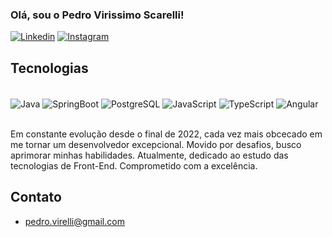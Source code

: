 ### Olá, sou o Pedro Virissimo Scarelli!

[![Linkedin](https://img.shields.io/badge/LinkedIn-0077B5?style=for-the-badge&logo=linkedin&logoColor=white)](https://www.linkedin.com/in/pedro-scarelli/)
[![Instagram](https://img.shields.io/badge/Instagram-E4405F?style=for-the-badge&logo=instagram&logoColor=white)](https://www.instagram.com/pvscarelli/)

## Tecnologias

<div style= "display: inline_block"><br/>
  
<img align= "center" alt="Java" src="https://img.shields.io/badge/java-%23ED8B00.svg?style=for-the-badge&logo=openjdk&logoColor=white)" /> 
<img align= "center" alt="SpringBoot" src="https://img.shields.io/badge/spring-%236DB33F.svg?style=for-the-badge&logo=spring&logoColor=white" />
<img align= "center" alt="PostgreSQL" src="https://img.shields.io/badge/postgres-%23316192.svg?style=for-the-badge&logo=postgresql&logoColor=white" />
<img align= "center" alt="JavaScript" src="https://img.shields.io/badge/javascript-%23323330.svg?style=for-the-badge&logo=javascript&logoColor=%23F7DF1E" />
<img align= "center" alt="TypeScript" src="https://img.shields.io/badge/TypeScript-007ACC?style=for-the-badge&logo=typescript&logoColor=white"  />
<img align= "center" alt="Angular" src="https://img.shields.io/badge/angular-%23DD0031.svg?style=for-the-badge&logo=angular&logoColor=white"  />




</div><br/>

Em constante evolução desde o final de 2022, cada vez mais obcecado em me tornar um desenvolvedor excepcional. Movido por desafios, busco aprimorar minhas habilidades. Atualmente, dedicado ao estudo das tecnologias de Front-End. Comprometido com a excelência.

##  Contato

- pedro.virelli@gmail.com
